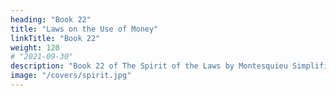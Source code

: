 ```yaml
---
heading: "Book 22"
title: "Laws on the Use of Money"
linkTitle: "Book 22"
weight: 120
# "2021-09-30"
description: "Book 22 of The Spirit of the Laws by Montesquieu Simplified in 22 chapters"
image: "/covers/spirit.jpg"
---
```

